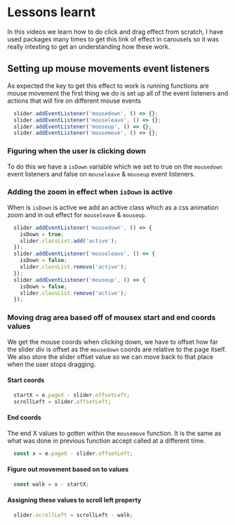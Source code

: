 # Lessons learnt

In this videos we learn how to do click and drag effect from scratch, I have used packages many times to get this link of effect in carousels so it was really intesting to get an understanding how these work.

## Setting up mouse movements event listeners

As expected the key to get this effect to work is running functions are mouse movement the first thing we do is set up all of the event listeners and actions that will fire on different mouse events

```javascript
  slider.addEventListener('mousedown', () => {};
  slider.addEventListener('mouseleave', () => {};
  slider.addEventListener('mouseup', () => {};
  slider.addEventListener('mousemove', () => {};
```

### Figuring when the user is clicking down

To do this we have a `isDown` variable which we set to true on the `mousedown` event listeners and false on `mouseleave` & `mouseup` event listeners.

### Adding the zoom in effect when `isDown` is active

When is `isDown` is active we add an active class which as a css animation zoom and in out effect for `mouseleave` & `mouseup`.

```javascript
  slider.addEventListener('mousedown', () => {
    isDown = true;
    slider.classList.add('active');
  });
  slider.addEventListener('mouseleave', () => {
    isDown = false;
    slider.classList.remove('active');
  });
  slider.addEventListener('mouseup', () => {
    isDown = false;
    slider.classList.remove('active');
  });
```

### Moving drag area based off of mousex start and end coords values

We get the mouse coords when clicking down, we have to offset how far the slider div is offset as the `mousedown` coords are relative to the page itself. We also store the slider offset value so we can move back to that place when the user stops dragging.

#### Start coords

```javascript
  startX = e.pageX - slider.offsetLeft;
  scrollLeft = slider.offsetLeft;
```

#### End coords

The end X values to gotten within the `mousemove` function. It is the same as what was done in previous function accept called at a different time.

```javascript
  const x = e.pageX - slider.offsetLeft;
```

#### Figure out movement based on to values

```javascript
  const walk = x - startX;
```

#### Assigning these values to scroll left property

```javascript
  slider.scrollLeft = scrollLeft - walk;
```
